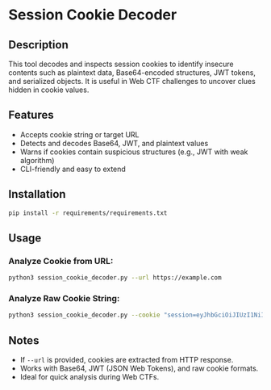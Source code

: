 # Session Cookie Decoder

## Description
This tool decodes and inspects session cookies to identify insecure contents such as plaintext data, Base64-encoded structures, JWT tokens, and serialized objects. It is useful in Web CTF challenges to uncover clues hidden in cookie values.

## Features
- Accepts cookie string or target URL
- Detects and decodes Base64, JWT, and plaintext values
- Warns if cookies contain suspicious structures (e.g., JWT with weak algorithm)
- CLI-friendly and easy to extend

## Installation

```bash
pip install -r requirements/requirements.txt
```

## Usage

### Analyze Cookie from URL:
```bash
python3 session_cookie_decoder.py --url https://example.com
```

### Analyze Raw Cookie String:
```bash
python3 session_cookie_decoder.py --cookie "session=eyJhbGciOiJIUzI1NiIsInR5cCI6IkpXVCJ9..."
```

## Notes
- If `--url` is provided, cookies are extracted from HTTP response.
- Works with Base64, JWT (JSON Web Tokens), and raw cookie formats.
- Ideal for quick analysis during Web CTFs.
